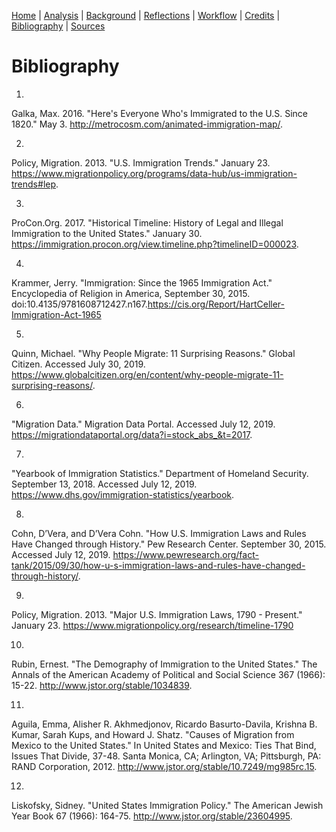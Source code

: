 [Home](https://michaelrappa.github.io/usa-migration/) |
[Analysis](https://michaelrappa.github.io/usa-migration/pages/analysis.html) |
[Background](https://michaelrappa.github.io/usa-migration/pages/background.html) |
[Reflections](https://michaelrappa.github.io/usa-migration/pages/reflections.html) |
[Workflow](https://michaelrappa.github.io/usa-migration/pages/workflow.html) |
[Credits](https://michaelrappa.github.io/usa-migration/pages/credits.html) |
[Bibliography](https://michaelrappa.github.io/usa-migration/pages/bibliography.html) |
[Sources](https://michaelrappa.github.io/usa-migration/pages/sources.html)



# Bibliography

1.
Galka, Max. 2016. "Here's Everyone Who's Immigrated to the U.S. Since 1820." May 3. http://metrocosm.com/animated-immigration-map/.

2.
Policy, Migration. 2013. "U.S. Immigration Trends." January 23. https://www.migrationpolicy.org/programs/data-hub/us-immigration-trends#lep.

3.
ProCon.Org. 2017. "Historical Timeline: History of Legal and Illegal Immigration to the United States." January 30. https://immigration.procon.org/view.timeline.php?timelineID=000023.

4.
Krammer, Jerry. "Immigration: Since the 1965 Immigration Act." Encyclopedia of Religion in America, September 30, 2015. doi:10.4135/9781608712427.n167.https://cis.org/Report/HartCeller-Immigration-Act-1965

5.
Quinn, Michael. "Why People Migrate: 11 Surprising Reasons." Global Citizen. Accessed July 30, 2019. https://www.globalcitizen.org/en/content/why-people-migrate-11-surprising-reasons/.

6.
"Migration Data." Migration Data Portal. Accessed July 12, 2019. https://migrationdataportal.org/data?i=stock_abs_&t=2017.

7.
"Yearbook of Immigration Statistics." Department of Homeland Security. September 13, 2018. Accessed July 12, 2019. https://www.dhs.gov/immigration-statistics/yearbook.

8.
Cohn, D’Vera, and D’Vera Cohn. "How U.S. Immigration Laws and Rules Have Changed through History." Pew Research Center. September 30, 2015. Accessed July 12, 2019. https://www.pewresearch.org/fact-tank/2015/09/30/how-u-s-immigration-laws-and-rules-have-changed-through-history/.

9.
Policy, Migration. 2013. "Major U.S. Immigration Laws, 1790 - Present." January 23. https://www.migrationpolicy.org/research/timeline-1790

10.
Rubin, Ernest. "The Demography of Immigration to the United States." The Annals of the American Academy of Political and Social Science 367 (1966): 15-22. http://www.jstor.org/stable/1034839.

11.
Aguila, Emma, Alisher R. Akhmedjonov, Ricardo Basurto-Davila, Krishna B. Kumar, Sarah Kups, and Howard J. Shatz. "Causes of Migration from Mexico to the United States." In United States and Mexico: Ties That Bind, Issues That Divide, 37-48. Santa Monica, CA; Arlington, VA; Pittsburgh, PA: RAND Corporation, 2012. http://www.jstor.org/stable/10.7249/mg985rc.15.

12.
Liskofsky, Sidney. "United States Immigration Policy." The American Jewish Year Book 67 (1966): 164-75. http://www.jstor.org/stable/23604995.

